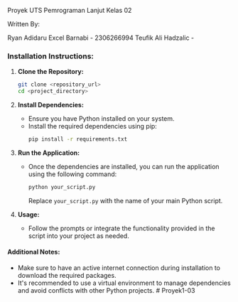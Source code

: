 Proyek UTS Pemrograman Lanjut Kelas 02

Written By:

Ryan Adidaru Excel Barnabi - 2306266994
Teufik Ali Hadzalic - 

### Installation Instructions:

1. **Clone the Repository:**
   ```bash
   git clone <repository_url>
   cd <project_directory>
   ```

2. **Install Dependencies:**
   - Ensure you have Python installed on your system.
   - Install the required dependencies using pip:
     ```bash
     pip install -r requirements.txt
     ```

3. **Run the Application:**
   - Once the dependencies are installed, you can run the application using the following command:
     ```bash
     python your_script.py
     ```
     Replace `your_script.py` with the name of your main Python script.

4. **Usage:**
   - Follow the prompts or integrate the functionality provided in the script into your project as needed.

#### Additional Notes:
- Make sure to have an active internet connection during installation to download the required packages.
- It's recommended to use a virtual environment to manage dependencies and avoid conflicts with other Python projects.
#   P r o y e k 1 - 0 3  
 